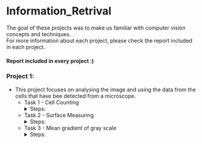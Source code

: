 # Information_Retrival
The goal of these projects was to make us familiar with computer vision concepts and techniques. <br/>
For more information about each project, please check the report included in each project. <br/>
#### Report included in every project :) ####

### Project 1: ###
* This project focuses on analysing the image and using the data from the cells that have bee detected from a microscope.
    * Task 1 - Cell Counting
        <details>
          <summary> Steps:</summary>
          <summary> 1.Used a median filter to remove the "noise" from the image </summary>
          <summary> 2. Removed salt noise using opening technique (erosion + dialation).</summary>
          <summary> 3. Removed pepper noise using the closing technique(dialetion + erosion). </summary>
          <summary> 4. Used thresholding to transform the image to grayscale. </summary>
          <summary> 5. Contour the cells so that the joined cells are now seperated.</summary>
          <summary> 6. Made all the cells have the same hierarchy, used a mask to depict each cell on it, dialated them to come to their normal size and depicted them in another mask all together (process explained in more detail in the report).</summary>
    * Task 2 - Surface Measuring
      <details>
        <summary> Steps:</summary>
          <summary> 1.Kept count of the cells accepted and declined </summary>
          <summary> 2. Using an empty array for counting looped through all the cells.</summary>
          <summary> 3. If the cell is not in the array with the declined ones use count area to count the pixels the dialated cell is using. </summary>
          <summary> 4. Depict each cell counting process step by step visually. </summary>
    * Task 3 - Mean gradient of gray scale
        <details>
          <summary> Steps:</summary>
          <summary> 1.Create bounding boxes around each cell</summary>
          <summary> 2.Create the sum table where each value is the sum from all the above (process explained in the report visually and theoritically)</summary>
          <summary> 3. Call the cv integral function to help us with the scale variance.</summary>
          <summary> 4. Use the following function to calculate the gray scale of each cell:</br>
          gray_sum = integral_image[(y + h), (x + w)] - integral_image[(y + h), x] - integral_image[y, (x + w)] + integral_image[(y - 1), (x - 1)]</summary>
          <summary> 4. Divide the gray_sum with the number of cells in each bounding box to get the mean value . </summary>
